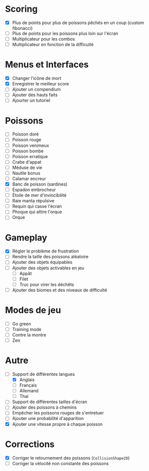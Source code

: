 # Scoring

- [x] Plus de points pour plus de poissons pêchés en un coup (custom fibonacci)
- [ ] Plus de points pour les poissons plus loin sur l'écran
- [ ] Multiplicateur pour les combos
- [ ] Multiplicateur en fonction de la difficulté

# Menus et Interfaces

- [x] Changer l'icône de mort
- [x] Enregistrer le meilleur score
- [ ] Ajouter un compendium
- [ ] Ajouter des hauts faits
- [ ] Ajourter un tutoriel

# Poissons

- [ ] Poisson doré
- [ ] Poisson rouge
- [ ] Poisson venimeux
- [ ] Poisson bombe
- [ ] Poisson erratique
- [ ] Crabe d'appat
- [ ] Méduse de vie
- [ ] Nautile bonus
- [ ] Calamar encreur
- [x] Banc de poisson (sardines)
- [ ] Espadon embrocheur
- [ ] Étoile de mer d'invincibilité
- [ ] Raie manta répulsive
- [ ] Requin qui casse l'écran
- [ ] Phoque qui attire l'orque
- [ ] Orque

# Gameplay

- [x] Régler le problème de frustration
- [ ] Rendre la taille des poissons aléatoire
- [ ] Ajouter des objets équipables
- [ ] Ajouter des objets activables en jeu
    - [ ] Appât
    - [ ] Filet
    - [ ] Truc pour virer les déchêts
- [ ] Ajouter des biomes et des niveaux de difficulté

# Modes de jeu

- [ ] Go green
- [ ] Training mode
- [ ] Contre la montre
- [ ] Zen

# Autre

- [ ] Support de différentes langues
    - [x] Anglais
    - [ ] Français
    - [ ] Allemand
    - [ ] Thai
- [ ] Support de différentes tailles d'écran
- [ ] Ajouter des poissons à chemins
- [ ] Empêcher les poissons rouges de s'entretuer
- [ ] Ajouter une probabilité d'apparition
- [x] Ajouter une vitesse propre à chaque poisson

# Corrections

- [x] Corriger le retournement des poissons (`CollisionShape2D`)
- [ ] Corriger la vélocité non constante des poissons
